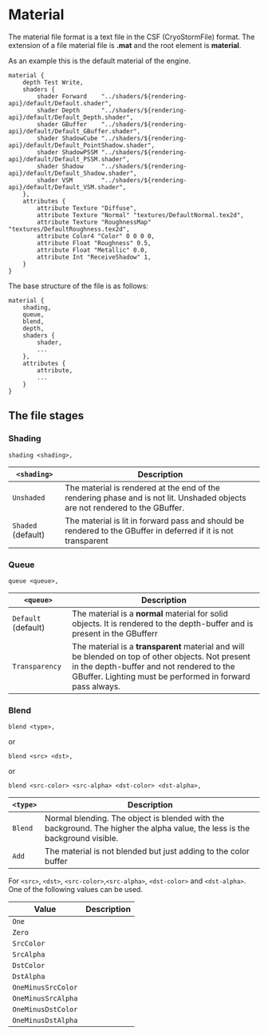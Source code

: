 # Material

The material file format is a text file in the CSF (CryoStormFile) format.
The extension of a file material file is **.mat** and the root element is **material**.

As an example this is the default material of the engine.

``` CSF
material {
    depth Test Write,
    shaders {
        shader Forward    "../shaders/${rendering-api}/default/Default.shader",
        shader Depth      "../shaders/${rendering-api}/default/Default_Depth.shader",
        shader GBuffer    "../shaders/${rendering-api}/default/Default_GBuffer.shader",
        shader ShadowCube "../shaders/${rendering-api}/default/Default_PointShadow.shader",
        shader ShadowPSSM "../shaders/${rendering-api}/default/Default_PSSM.shader",
        shader Shadow     "../shaders/${rendering-api}/default/Default_Shadow.shader",
        shader VSM        "../shaders/${rendering-api}/default/Default_VSM.shader",
    },
    attributes {
        attribute Texture "Diffuse",
        attribute Texture "Normal" "textures/DefaultNormal.tex2d",
        attribute Texture "RoughnessMap" "textures/DefaultRoughness.tex2d",
        attribute Color4 "Color" 0 0 0 0,
        attribute Float "Roughness" 0.5,
        attribute Float "Metallic" 0.0,
        attribute Int "ReceiveShadow" 1,
    }
}
```

The base structure of the file is as follows:

``` CSF
material {
    shading,
    queue,
    blend,
    depth,
    shaders {
        shader,
        ...
    },
    attributes {
        attribute,
        ...
    }
}
```

## The file stages

### Shading

``shading <shading>,``

| `<shading>`        | Description                                                                                                                  |
|--------------------|------------------------------------------------------------------------------------------------------------------------------|
| `Unshaded`         | The material is rendered at the end of the rendering phase and is not lit. Unshaded objects are not rendered to the GBuffer. |
| `Shaded` (default) | The material is lit in forward pass and should be rendered to the GBuffer in deferred if it is not transparent               |                                                                                                                          

### Queue

```queue <queue>,```

| `<queue>`            | Description                                                                                                                                                                                                 |
|----------------------|-------------------------------------------------------------------------------------------------------------------------------------------------------------------------------------------------------------|
| `Default`  (default) | The material is a __normal__ material for solid objects. It is rendered to the depth-buffer and is present in the GBufferr                                                                                  |
| `Transparency`       | The material is a __transparent__ material and will be blended on top of other objects. Not present in the depth-buffer and not rendered to the GBuffer. Lighting must be performed in forward pass always. |

### Blend

```blend <type>,```

or

```blend <src> <dst>,```

or

```blend <src-color> <src-alpha> <dst-color> <dst-alpha>,```

| `<type>` | Description                                                                                                                 |
|----------|-----------------------------------------------------------------------------------------------------------------------------|
| `Blend`  | Normal blending. The object is blended with the background. The higher the alpha value, the less is the background visible. |
| `Add`    | The material is not blended but just adding to the color buffer                                                             |

For `<src>`, `<dst>`, `<src-color>`,`<src-alpha>`, `<dst-color>` and `<dst-alpha>`. One of the following values can be
used.

| Value              | Description |
|--------------------|-------------|
| `One`              |             |
| `Zero`             |             |
| `SrcColor`         |             |
| `SrcAlpha`         |             |
| `DstColor`         |             |
| `DstAlpha`         |             |
| `OneMinusSrcColor` |             |
| `OneMinusSrcAlpha` |             |
| `OneMinusDstColor` |             |
| `OneMinusDstAlpha` |             |